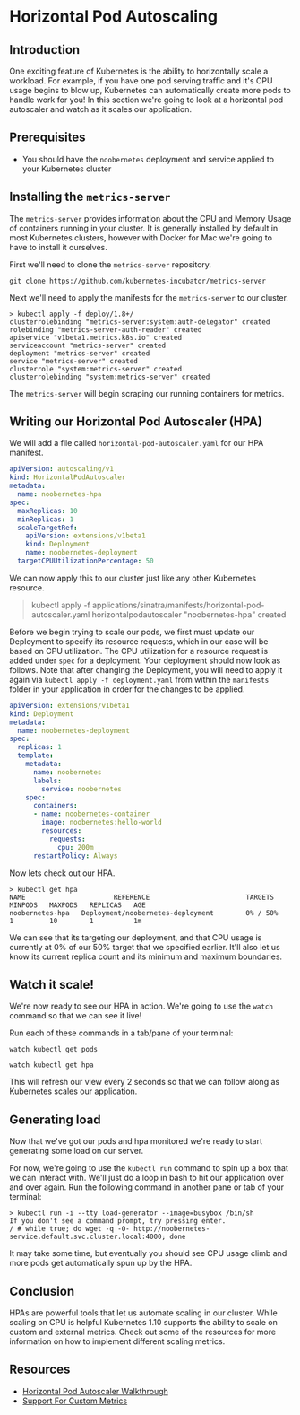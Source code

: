 # Horizontal Pod Autoscaling
## Introduction
One exciting feature of Kubernetes is the ability to horizontally scale a workload. For example, if you have one pod serving traffic and it's CPU usage begins to blow up, Kubernetes can automatically create more pods to handle work for you! In this section we're going to look at a horizontal pod autoscaler and watch as it scales our application.

## Prerequisites
- You should have the `noobernetes` deployment and service applied to your Kubernetes cluster

## Installing the `metrics-server`
The `metrics-server` provides information about the CPU and Memory Usage of containers running in your cluster. It is generally installed by default in most Kubernetes clusters, however with Docker for Mac we're going to have to install it ourselves.

First we'll need to clone the `metrics-server` repository.

```
git clone https://github.com/kubernetes-incubator/metrics-server
```

Next we'll need to apply the manifests for the `metrics-server` to our cluster.

```
> kubectl apply -f deploy/1.8+/
clusterrolebinding "metrics-server:system:auth-delegator" created
rolebinding "metrics-server-auth-reader" created
apiservice "v1beta1.metrics.k8s.io" created
serviceaccount "metrics-server" created
deployment "metrics-server" created
service "metrics-server" created
clusterrole "system:metrics-server" created
clusterrolebinding "system:metrics-server" created
```

The `metrics-server` will begin scraping our running containers for metrics.

## Writing our Horizontal Pod Autoscaler (HPA)
We will add a file called `horizontal-pod-autoscaler.yaml` for our HPA manifest.

```yaml
apiVersion: autoscaling/v1
kind: HorizontalPodAutoscaler
metadata:
  name: noobernetes-hpa
spec:
  maxReplicas: 10
  minReplicas: 1
  scaleTargetRef:
    apiVersion: extensions/v1beta1
    kind: Deployment
    name: noobernetes-deployment
  targetCPUUtilizationPercentage: 50
```

We can now apply this to our cluster just like any other Kubernetes resource.

> kubectl apply -f applications/sinatra/manifests/horizontal-pod-autoscaler.yaml
horizontalpodautoscaler "noobernetes-hpa" created

Before we begin trying to scale our pods, we first must update our Deployment to specify its resource requests, which in our case will be based on CPU utilization. The CPU utilization for a resource request is added under `spec` for a deployment. Your deployment should now look as follows. Note that after changing the Deployment, you will need to apply it again via `kubectl apply -f deployment.yaml` from within the `manifests` folder in your application in order for the changes to be applied.

```yaml
apiVersion: extensions/v1beta1
kind: Deployment
metadata:
  name: noobernetes-deployment
spec:
  replicas: 1
  template:
    metadata:
      name: noobernetes
      labels:
        service: noobernetes
    spec:
      containers:
      - name: noobernetes-container
        image: noobernetes:hello-world
        resources:
          requests:
            cpu: 200m
      restartPolicy: Always
```

Now lets check out our HPA.

```
> kubectl get hpa
NAME                      REFERENCE                        TARGETS     MINPODS   MAXPODS   REPLICAS   AGE
noobernetes-hpa   Deployment/noobernetes-deployment        0% / 50%    1         10        1          1m
```
We can see that its targeting our deployment, and that CPU usage is currently at 0% of our 50% target that we specified earlier. It'll also let us know its current replica count and its minimum and maximum boundaries.

## Watch it scale!
We're now ready to see our HPA in action. We're going to use the `watch` command so that we can see it live!

Run each of these commands in a tab/pane of your terminal:

`watch kubectl get pods`

`watch kubectl get hpa`

This will refresh our view every 2 seconds so that we can follow along as Kubernetes scales our application.

## Generating load
Now that we've got our pods and hpa monitored we're ready to start generating some load on our server. 

For now, we're going to use the `kubectl run` command to spin up a box that we can interact with. We'll just do a loop in bash to hit our application over and over again. Run the following command in another pane or tab of your terminal:

```
> kubectl run -i --tty load-generator --image=busybox /bin/sh
If you don't see a command prompt, try pressing enter.
/ # while true; do wget -q -O- http://noobernetes-service.default.svc.cluster.local:4000; done
```

It may take some time, but eventually you should see CPU usage climb and more pods get automatically spun up by the HPA.

## Conclusion
HPAs are powerful tools that let us automate scaling in our cluster. While scaling on CPU is helpful Kubernetes 1.10 supports the ability to scale on custom and external metrics. Check out some of the resources for more information on how to implement different scaling metrics.

## Resources
- [Horizontal Pod Autoscaler Walkthrough](https://kubernetes.io/docs/tasks/run-application/horizontal-pod-autoscale-walkthrough/)
- [Support For Custom Metrics](https://kubernetes.io/docs/tasks/run-application/horizontal-pod-autoscale/#support-for-custom-metrics)
